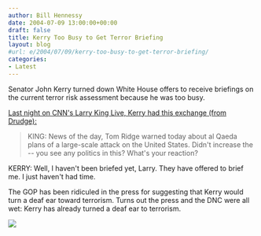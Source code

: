 ```yaml
---
author: Bill Hennessy
date: 2004-07-09 13:00:00+00:00
draft: false
title: Kerry Too Busy to Get Terror Briefing
layout: blog
#url: e/2004/07/09/kerry-too-busy-to-get-terror-briefing/
categories:
- Latest
---
```


Senator John Kerry turned down White House offers to receive briefings on the current terror risk assessment because he was too busy.




[Last night on CNN's Larry King Live, Kerry had this exchange (from Drudge):](https://www.drudgereport.com)




> 

> 
> KING: News of the day, Tom Ridge warned today about al Qaeda plans of a large-scale attack on the United States. Didn't increase the -- you see any politics in this? What's your reaction?   
  
KERRY: Well, I haven't been briefed yet, Larry. They have offered to brief me. I just haven't had time.
> 
> 




The GOP has been ridiculed in the press for suggesting that Kerry would turn a deaf ear toward terrorism. Turns out the press and the DNC were all wet: Kerry has already turned a deaf ear to terrorism.   


![](https://blog.billhennessy.com/aggbug.aspx?PostID=698)

